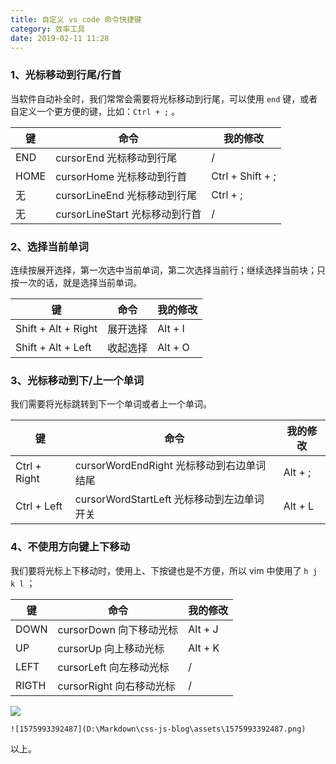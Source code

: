 ```yaml
---
title: 自定义 vs code 命令快捷键
category: 效率工具
date: 2019-02-11 11:28
---
```



### 1、光标移动到行尾/行首

当软件自动补全时，我们常常会需要将光标移动到行尾，可以使用 `end` 键，或者自定义一个更方便的键，比如：`Ctrl + ;` 。

| 键   | 命令                             | 我的修改         |
| ---- | -------------------------------- | ---------------- |
| END  | cursorEnd   光标移动到行尾       | /                |
| HOME | cursorHome   光标移动到行首      | Ctrl + Shift + ; |
| 无   | cursorLineEnd   光标移动到行尾   | Ctrl + ;         |
| 无   | cursorLineStart   光标移动到行首 | /                |



### 2、选择当前单词

连续按展开选择，第一次选中当前单词，第二次选择当前行；继续选择当前块；只按一次的话，就是选择当前单词。

| 键                  | 命令     | 我的修改 |
| ------------------- | -------- | -------- |
| Shift + Alt + Right | 展开选择 | Alt + I  |
| Shift + Alt + Left  | 收起选择 | Alt + O  |



### 3、光标移动到下/上一个单词

我们需要将光标跳转到下一个单词或者上一个单词。

| 键           | 命令                                         | 我的修改 |
| ------------ | -------------------------------------------- | -------- |
| Ctrl + Right | cursorWordEndRight   光标移动到右边单词结尾  | Alt + ;  |
| Ctrl + Left  | cursorWordStartLeft   光标移动到左边单词开关 | Alt + L  |



### 4、不使用方向键上下移动

我们要将光标上下移动时，使用上、下按键也是不方便，所以 vim 中使用了 `h j k l` ；

| 键    | 命令                       | 我的修改 |
| ----- | -------------------------- | -------- |
| DOWN  | cursorDown   向下移动光标  | Alt + J  |
| UP    | cursorUp   向上移动光标    | Alt + K  |
| LEFT  | cursorLeft   向左移动光标  | /        |
| RIGTH | cursorRight   向右移动光标 | /        |



![](http://mdimg.95408.com/201912111130_513.png?imageView2/2/w/1200/h/1200)

```
![1575993392487](D:\Markdown\css-js-blog\assets\1575993392487.png)
```



以上。